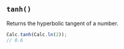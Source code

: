 ## `tanh()`

Returns the hyperbolic tangent of a number.

```javascript
Calc.tanh(Calc.ln(2));
// 0.6
```

